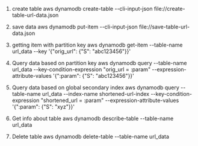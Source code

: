 1. create table
aws dynamodb create-table --cli-input-json file://create-table-url-data.json

2. save data
aws dynamodb put-item --cli-input-json file://save-table-url-data.json

3. getting item with partition key
aws dynamodb get-item --table-name url_data --key '{\"orig_url\": {\"S\": \"abc123456\"}}'

4. Query data based on partition key
aws dynamodb query  --table-name url_data --key-condition-expression "orig_url = :param" --expression-attribute-values '{\":param\": {\"S\": \"abc123456\"}}'

5. Query data based on global secondary index
aws dynamodb query  --table-name url_data --index-name shortened-url-index --key-condition-expression "shortened_url = :param" --expression-attribute-values '{\":param\": {\"S\": \"xyz\"}}'

6. Get info about table
aws dynamodb describe-table --table-name url_data

7. Delete table
aws dynamodb delete-table --table-name url_data